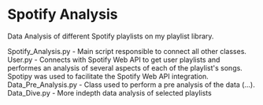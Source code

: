 # Spotify Analysis

Data Analysis of different Spotify playlists on my playlist library.

Spotify_Analysis.py - Main script responsible to connect all other classes.
User.py - Connects with Spotify Web API to get user playlists and performes an analysis of several aspects of each of the playlist's songs. Spotipy was used to facilitate the Spotify Web API integration.
Data_Pre_Analysis.py - Class used to perform a pre analysis of the data (...).
Data_Dive.py - More indepth data analysis of selected playlists
